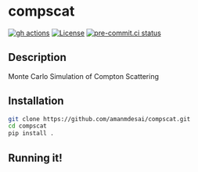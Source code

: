 # compscat

[![gh actions](https://github.com/amanmdesai/compscat/actions/workflows/test.yaml/badge.svg)](https://github.com/amanmdesai/compscat/actions)
[![License](https://img.shields.io/github/license/amanmdesai/compscat)](https://github.com/amanmdesai/compscat/blob/master/LICENSE.txt)
[![pre-commit.ci status](https://results.pre-commit.ci/badge/github/amanmdesai/compscat/master.svg)](https://results.pre-commit.ci/latest/github/amanmdesai/compscat/master)


##  Description

Monte Carlo Simulation of Compton Scattering

## Installation
```bash
git clone https://github.com/amanmdesai/compscat.git
cd compscat
pip install .
```
## Running it!
